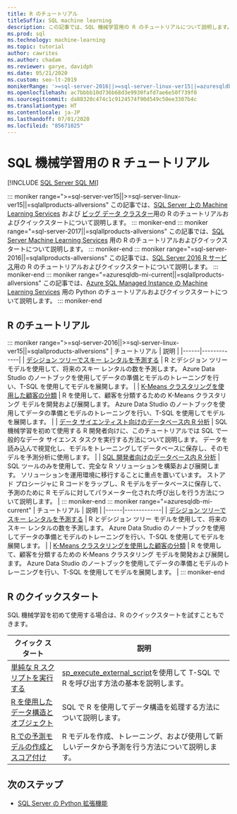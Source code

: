 ```yaml
---
title: R のチュートリアル
titleSuffix: SQL machine learning
description: この記事では、SQL 機械学習用の R のチュートリアルについて説明します。 スクリプトを実行して機械学習モデルを構築する方法をご確認ください。
ms.prod: sql
ms.technology: machine-learning
ms.topic: tutorial
author: cawrites
ms.author: chadam
ms.reviewer: garye, davidph
ms.date: 05/21/2020
ms.custom: seo-lt-2019
monikerRange: '>=sql-server-2016||>=sql-server-linux-ver15||=azuresqldb-mi-current||=sqlallproducts-allversions'
ms.openlocfilehash: ac7bbbb10d736b68d3e9930fafd7ae6e50f739f0
ms.sourcegitcommit: da88320c474c1c9124574f90d549c50ee3387b4c
ms.translationtype: HT
ms.contentlocale: ja-JP
ms.lasthandoff: 07/01/2020
ms.locfileid: "85671025"
---
```

# <a name="r-tutorials-for-sql-machine-learning"></a>SQL 機械学習用の R チュートリアル
[!INCLUDE [SQL Server SQL MI](../../includes/applies-to-version/sql-asdbmi.md)]

::: moniker range=">=sql-server-ver15||>=sql-server-linux-ver15||=sqlallproducts-allversions"
この記事では、[SQL Server 上の Machine Learning Services](../sql-server-machine-learning-services.md) および [ビッグ データ クラスター](../../big-data-cluster/machine-learning-services.md)用の R のチュートリアルおよびクイックスタートについて説明します。
::: moniker-end
::: moniker range="=sql-server-2017||=sqlallproducts-allversions"
この記事では、[SQL Server Machine Learning Services](../sql-server-machine-learning-services.md) 用の R のチュートリアルおよびクイックスタートについて説明します。
::: moniker-end
::: moniker range="=sql-server-2016||=sqlallproducts-allversions"
この記事では、[SQL Server 2016 R サービス](../r/sql-server-r-services.md)用の R のチュートリアルおよびクイックスタートについて説明します。
::: moniker-end
::: moniker range="=azuresqldb-mi-current||=sqlallproducts-allversions"
この記事では、[Azure SQL Managed Instance の Machine Learning Services](/azure/azure-sql/managed-instance/machine-learning-services-overview) 用の Python のチュートリアルおよびクイックスタートについて説明します。
::: moniker-end

<a name="bkmk_sqltutorials"></a>

## <a name="r-tutorials"></a>R のチュートリアル

::: moniker range=">=sql-server-2016||>=sql-server-linux-ver15||=sqlallproducts-allversions"
| チュートリアル | 説明 |
|------|-------------|
| [デシジョン ツリーでスキー レンタルを予測する](r-predictive-model-introduction.md) | R とデシジョン ツリー モデルを使用して、将来のスキー レンタルの数を予測します。 Azure Data Studio のノートブックを使用してデータの準備とモデルのトレーニングを行い、T-SQL を使用してモデルを展開します。 |
| [K-Means クラスタリングを使用した顧客の分類](r-clustering-model-introduction.md) | R を使用して、顧客を分類するための K-Means クラスタリング モデルを開発および展開します。 Azure Data Studio のノートブックを使用してデータの準備とモデルのトレーニングを行い、T-SQL を使用してモデルを展開します。 |
| [データ サイエンティスト向けのデータベース内 R 分析](../tutorials/walkthrough-data-science-end-to-end-walkthrough.md) | SQL 機械学習を初めて使用する R 開発者向けに、このチュートリアルでは SQL で一般的なデータ サイエンス タスクを実行する方法について説明します。 データを読み込んで視覚化し、モデルをトレーニングしてデータベースに保存し、そのモデルを予測分析に使用します。 |
| [SQL 開発者向けのデータベース内 R 分析](../tutorials/sqldev-in-database-r-for-sql-developers.md) | SQL ツールのみを使用して、完全な R ソリューションを構築および展開します。 ソリューションを運用環境に移行することに重点を置いています。 ストアド プロシージャに R コードをラップし、R モデルをデータベースに保存して、予測のために R モデルに対してパラメーター化された呼び出しを行う方法について説明します。 |
::: moniker-end
::: moniker range="=azuresqldb-mi-current"
| チュートリアル | 説明 |
|------|-------------|
| [デシジョン ツリーでスキー レンタルを予測する](r-predictive-model-introduction.md) | R とデシジョン ツリー モデルを使用して、将来のスキー レンタルの数を予測します。 Azure Data Studio のノートブックを使用してデータの準備とモデルのトレーニングを行い、T-SQL を使用してモデルを展開します。 |
| [K-Means クラスタリングを使用した顧客の分類](r-clustering-model-introduction.md) | R を使用して、顧客を分類するための K-Means クラスタリング モデルを開発および展開します。 Azure Data Studio のノートブックを使用してデータの準備とモデルのトレーニングを行い、T-SQL を使用してモデルを展開します。 |
::: moniker-end

## <a name="r-quickstarts"></a>R のクイックスタート

SQL 機械学習を初めて使用する場合は、R のクイックスタートを試すこともできます。

| クイック スタート | 説明 |
|-|-|
| [単純な R スクリプトを実行する](quickstart-r-create-script.md) | [sp_execute_external_script](../../relational-databases/system-stored-procedures/sp-execute-external-script-transact-sql.md)を使用して T-SQL で R を呼び出す方法の基本を説明します。 |
| [R を使用したデータ構造とオブジェクト](quickstart-r-data-types-and-objects.md) | SQL で R を使用してデータ構造を処理する方法について説明します。 |
| [R での予測モデルの作成とスコア付け](quickstart-r-data-types-and-objects.md) | R モデルを作成、トレーニング、および使用して新しいデータから予測を行う方法について説明します。 |

## <a name="next-steps"></a>次のステップ

+ [SQL Server の Python 拡張機能](../concepts/extension-r.md)
